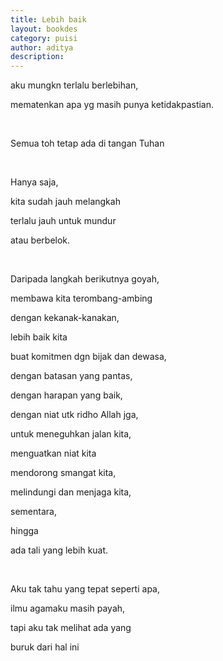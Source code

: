 ```yaml
---
title: Lebih baik
layout: bookdes
category: puisi
author: aditya
description: 
---
```


aku mungkn terlalu berlebihan, 

mematenkan apa yg masih punya ketidakpastian. 

<br>

Semua toh tetap ada di tangan Tuhan

<br>

Hanya saja, 

kita sudah jauh melangkah

terlalu jauh untuk mundur 

atau berbelok. 

<br>

Daripada langkah berikutnya goyah, 

membawa kita terombang-ambing 

dengan kekanak-kanakan, 

lebih baik kita 

buat komitmen dgn bijak dan dewasa, 

dengan batasan yang pantas, 

dengan harapan yang baik, 

dengan niat utk ridho Allah jga, 

untuk meneguhkan jalan kita, 

menguatkan niat kita

mendorong smangat kita, 

melindungi dan menjaga kita, 

sementara, 

hingga 

ada tali yang lebih kuat.

<br>

Aku tak tahu yang tepat seperti apa, 

ilmu agamaku masih payah, 

tapi aku tak melihat ada yang

buruk dari hal ini